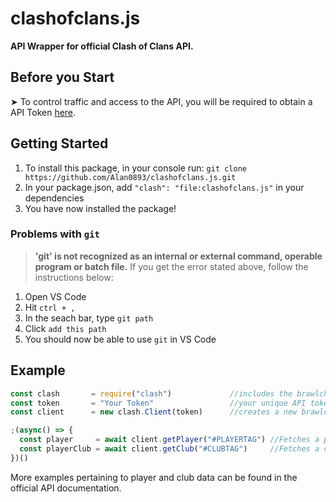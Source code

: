 # clashofclans.js
**API Wrapper for official Clash of Clans API.**

## Before you Start
➤ To control traffic and access to the API, you will be required to obtain a API Token [here](https://developer.clashofclans.com/#/).

## Getting Started
1. To install this package, in your console run: `git clone https://github.com/Alan0893/clashofclans.js.git` 
2. In your package.json, add `"clash": "file:clashofclans.js"` in your dependencies
3. You have now installed the package!

### Problems with `git`
> **'git' is not recognized as an internal or external command, operable program or batch file.**
If you get the error stated above, follow the instructions below:
1. Open VS Code
2. Hit `ctrl + ,`
3. In the seach bar, type `git path`
4. Click `add this path`
5. You should now be able to use `git` in VS Code

## Example
```javascript
const clash       = require("clash")             //includes the brawlchart module
const token       = "Your Token"                 //your unique API token
const client      = new clash.Client(token)      //creates a new brawlchart Client

;(async() => {
  const player     = await client.getPlayer("#PLAYERTAG") //Fetches a player stats as given in the parameter  
  const playerClub = await client.getClub("#CLUBTAG")     //Fetches a club stats as given in the parameter
})()
```
More examples pertaining to player and club data can be found in the official API documentation.
